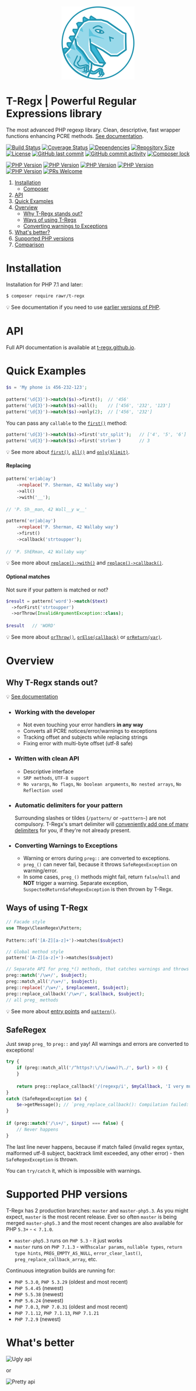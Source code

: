 <p align="center"><a href="https://t-regx.github.io/"><img src="t.regx.png"></a></p>

# T-Regx | Powerful Regular Expressions library

The most advanced PHP regexp library. Clean, descriptive, fast wrapper functions enhancing PCRE methods. 
[See documentation](https://t-regx.github.io/).

[![Build Status](https://travis-ci.org/T-Regx/T-Regx.svg?branch=master)](https://travis-ci.org/T-Regx/T-Regx)
[![Coverage Status](https://coveralls.io/repos/github/T-Regx/T-Regx/badge.svg?branch=master)](https://coveralls.io/github/T-Regx/T-Regx?branch=master)
[![Dependencies](https://img.shields.io/badge/dependencies-0-brightgreen.svg)](https://github.com/T-Regx/T-Regx)
[![Repository Size](https://github-size-badge.herokuapp.com/T-Regx/T-Regx.svg)](https://github.com/T-Regx/T-Regx)
[![License](https://img.shields.io/github/license/T-Regx/T-Regx.svg)](https://github.com/T-Regx/T-Regx)
[![GitHub last commit](https://img.shields.io/github/last-commit/T-Regx/T-Regx.svg)](https://github.com/T-Regx/T-Regx)
[![GitHub commit activity](https://img.shields.io/github/commit-activity/y/T-Regx/T-Regx.svg)](https://github.com/T-Regx/T-Regx)
[![Composer lock](https://img.shields.io/badge/.lock-uncommited-green.svg)](https://github.com/T-Regx/T-Regx)

[![PHP Version](https://img.shields.io/badge/PHP-5.3%2B-blue.svg)](https://github.com/T-Regx/T-Regx/branches/all)
[![PHP Version](https://img.shields.io/badge/PHP-5.6%2B-blue.svg)](https://github.com/T-Regx/T-Regx/branches/all)
[![PHP Version](https://img.shields.io/badge/PHP-7.1.3%2B-blue.svg)](https://github.com/T-Regx/T-Regx/branches/all)
[![PHP Version](https://img.shields.io/badge/PHP-7.3-blue.svg)](https://github.com/T-Regx/T-Regx/branches/all)
[![PHP Version](https://img.shields.io/badge/PHP-7.4-blue.svg)](https://github.com/T-Regx/T-Regx/branches/all)
[![PRs Welcome](https://img.shields.io/badge/PR-welcome-brightgreen.svg?style=popout)](http://makeapullrequest.com)

1. [Installation](#installation)
    * [Composer](#installation)
2. [API](#api)
3. [Quick Examples](#quick-examples)
4. [Overview](#overview)
    * [Why T-Regx stands out?](#why-t-regx-stands-out)
    * [Ways of using T-Regx](#ways-of-using-t-regx)
    * [Converting warnings to Exceptions](#saferegex)
5. [What's better?](#whats-better)
6. [Supported PHP versions](#supported-php-versions)
7. [Comparison](#whats-better)

# Installation

Installation for PHP 7.1 and later:

```bash
$ composer require rawr/t-regx
```

:bulb: See documentation if you need to use [earlier versions of PHP](https://t-regx.github.io/docs/installation).

# API

Full API documentation is available at [t-regx.github.io](https://t-regx.github.io/).

# Quick Examples

```php
$s = 'My phone is 456-232-123';

pattern('\d{3}')->match($s)->first();  // '456'
pattern('\d{3}')->match($s)->all();    // ['456', '232', '123']
pattern('\d{3}')->match($s)->only(2);  // ['456', '232']
```

You can pass any `callable` to the [`first()`](https://t-regx.github.io/docs/match) method:

```php
pattern('\d{3}')->match($s)->first('str_split');   // ['4', '5', '6']
pattern('\d{3}')->match($s)->first('strlen')       // 3
```

:bulb: See more about 
[`first()`](https://t-regx.github.io/docs/match), 
[`all()`](https://t-regx.github.io/docs/match) and 
[`only($limit)`](https://t-regx.github.io/docs/match).

#### Replacing

```php
pattern('er|ab|ay')
    ->replace('P. Sherman, 42 Wallaby way')
    ->all()
    ->with('__');

// 'P. Sh__man, 42 Wall__y w__'
```

```php
pattern('er|ab|ay')
    ->replace('P. Sherman, 42 Wallaby way')
    ->first()
    ->callback('strtoupper');

// 'P. ShERman, 42 Wallaby way'
```

:bulb: See more about 
[`replace()->with()`](https://t-regx.github.io/docs/replace) and 
[`replace()->callback()`](https://t-regx.github.io/docs/replace-callback).

#### Optional matches

Not sure if your pattern is matched or not?

```php
$result = pattern('word')->match($text)
  ->forFirst('strtoupper')
  ->orThrow(InvalidArgumentException::class);

$result   // 'WORD'
```

:bulb: See more about 
[`orThrow()`](https://t-regx.github.io/docs/match-for-first), 
[`orElse(callback)`](https://t-regx.github.io/docs/match-for-first) or 
[`orReturn(var)`](https://t-regx.github.io/docs/match-for-first).

# Overview

## Why T-Regx stands out?

:bulb: [See documentation](https://t-regx.github.io/)

* ### Working **with** the developer
   * Not even touching your error handlers **in any way**
   * Converts all PCRE notices/error/warnings to exceptions
   * Tracking offset and subjects while replacing strings
   * Fixing error with multi-byte offset (utf-8 safe)

* ### Written with clean API
   * Descriptive interface
   * `SRP methods`, `UTF-8 support`
   * `No varargs`, `No flags`,  `No boolean arguments`, `No nested arrays`, `No Reflection used`

* ### Automatic delimiters for your pattern
  Surrounding slashes or tildes (`/pattern/` or  `~patttern~`) are not compulsory. T-Regx's smart delimiter
  will [conveniently add one of many delimiters](https://t-regx.github.io/docs/delimiters) for you, if they're not already present.

* ### Converting Warnings to Exceptions
   * Warning or errors during `preg::` are converted to exceptions.
   * `preg_()` can never fail, because it throws `SafeRegexException` on warning/error.
   * In some cases, `preg_()` methods might fail, return `false`/`null` and **NOT** trigger a warning. Separate exception,
     `SuspectedReturnSafeRegexException` is then thrown by T-Regx.

## Ways of using T-Regx

```php
// Facade style
use TRegx\CleanRegex\Pattern;

Pattern::of('[A-Z][a-z]+')->matches($subject)
```
```php
// Global method style
pattern('[A-Z][a-z]+')->matches($subject)
```
```php
// Separate API for preg_*() methods, that catches warnings and throws Exceptions
preg::match('/\w+/', $subject);
preg::match_all('/\w+/', $subject);
preg::replace('/\w+/', $replacement, $subject);
preg::replace_callback('/\w+/', $callback, $subject);
// all preg_ methods
```

:bulb: See more about [entry points](https://t-regx.github.io/docs/introduction) and 
[`pattern()`](https://t-regx.github.io/docs/introduction).

## SafeRegex

Just swap `preg_` to `preg::` and yay! All warnings and errors are converted to exceptions!

```php
try {
    if (preg::match_all('/^https?:\/\/(www)?\./', $url) > 0) {
    }

    return preg::replace_callback('/(regexp/i', $myCallback, 'I very much like regexps');
}
catch (SafeRegexException $e) {
    $e->getMessage(); // `preg_replace_callback(): Compilation failed: missing ) at offset 7`
}

if (preg::match('/\s+/', $input) === false) {
    // Never happens
}
```

The last line never happens, because if match failed (invalid regex syntax, malformed utf-8 subject, backtrack limit 
exceeded, any other error) - then `SafeRegexException` is thrown.

You can `try/catch` it, which is impossible with warnings.

# Supported PHP versions

T-Regx has 2 production branches: `master` and `master-php5.3`. As you might expect, `master` is the most recent
release. Ever so often `master` is being merged `master-php5.3` and the most recent changes are also available for PHP `5.3+` - `< 7.1.0`.

 - `master-php5.3` runs on `PHP 5.3` - it just works
 - `master` runs on `PHP 7.1.3` - with`scalar params`, `nullable types`, `return type hints`, `PREG_EMPTY_AS_NULL`, `error_clear_last()`, `preg_replace_callback_array`, etc.

Continuous integration builds are running for:

 - `PHP 5.3.0`, `PHP 5.3.29` (oldest and most recent)
 - `PHP 5.4.45` (newest)
 - `PHP 5.5.38` (newest)
 - `PHP 5.6.24` (newest)
 - `PHP 7.0.3`, `PHP 7.0.31` (oldest and most recent)
 - `PHP 7.1.12`, `PHP 7.1.13`, `PHP 7.1.21`
 - `PHP 7.2.9` (newest)

# What's better
![Ugly api](https://i.imgur.com/g1Buisr.png)

or

![Pretty api](https://i.imgur.com/OW0y0Df.png)

